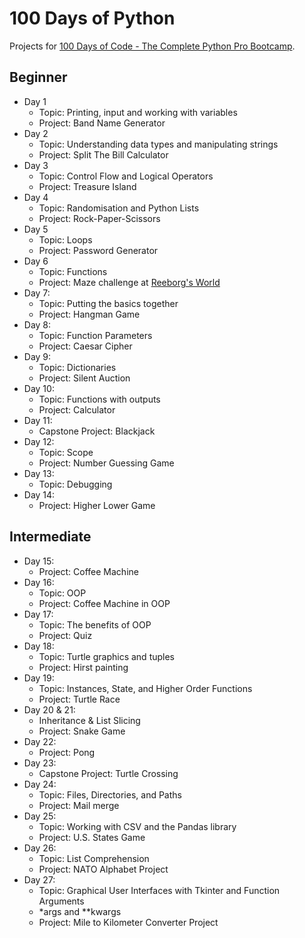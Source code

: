 # 100 Days of Python

Projects for [100 Days of Code - The Complete Python Pro Bootcamp](https://www.udemy.com/course/100-days-of-code/).

## Beginner 
- Day 1
  - Topic: Printing, input and working with variables
  - Project: Band Name Generator
- Day 2
  - Topic: Understanding data types and manipulating strings
  - Project: Split The Bill Calculator
- Day 3
  - Topic: Control Flow and Logical Operators
  - Project: Treasure Island
- Day 4
  - Topic: Randomisation and Python Lists
  - Project: Rock-Paper-Scissors
- Day 5
  - Topic: Loops
  - Project: Password Generator
- Day 6
  - Topic: Functions
  - Project: Maze challenge at [Reeborg's World](https://reeborg.ca/reeborg.html?lang=en&mode=python&menu=worlds%2Fmenus%2Freeborg_intro_en.json&name=Maze&url=worlds%2Ftutorial_en%2Fmaze1.json)
- Day 7:
  - Topic: Putting the basics together
  - Project: Hangman Game
- Day 8:
  - Topic: Function Parameters
  - Project: Caesar Cipher
- Day 9:
  - Topic: Dictionaries
  - Project: Silent Auction
- Day 10:
  - Topic: Functions with outputs
  - Project: Calculator
- Day 11:
  - Capstone Project: Blackjack
- Day 12:
  - Topic: Scope
  - Project: Number Guessing Game
- Day 13:
  - Topic: Debugging
- Day 14:
  - Project: Higher Lower Game
## Intermediate 
- Day 15:
  - Project: Coffee Machine
- Day 16:
  - Topic: OOP
  - Project: Coffee Machine in OOP
- Day 17:
  - Topic: The benefits of OOP
  - Project: Quiz
- Day 18: 
  - Topic: Turtle graphics and tuples
  - Project: Hirst painting
- Day 19:
  - Topic: Instances, State, and Higher Order Functions
  - Project: Turtle Race
- Day 20 & 21:
  - Inheritance & List Slicing
  - Project: Snake Game
- Day 22:
  - Project: Pong
- Day 23:
  - Capstone Project: Turtle Crossing
- Day 24:
  - Topic: Files, Directories, and Paths
  - Project: Mail merge
- Day 25: 
  - Topic: Working with CSV and the Pandas library
  - Project: U.S. States Game
- Day 26:
  - Topic: List Comprehension
  - Project: NATO Alphabet Project
- Day 27:
  - Topic: Graphical User Interfaces with Tkinter and Function Arguments
  - *args and **kwargs
  - Project: Mile to Kilometer Converter Project